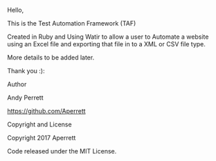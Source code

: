 Hello, 

This is the Test Automation Framework (TAF)

Created in Ruby and Using Watir to allow a user to Automate a website using an Excel file and exporting that file in to a XML or CSV file type.

More details to be added later.


Thank you :): 

Author

Andy Perrett

https://github.com/Aperrett


Copyright and License

Copyright 2017 Aperrett

Code released under the MIT License.
